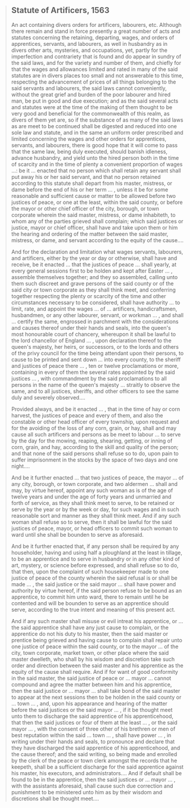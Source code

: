 > ## Statute of Artificers, 1563
> 
> An act containing divers orders for artificers, labourers, etc. Although there remain and stand in force presently a great number of acts and statutes concerning the retaining, departing, wages, and orders of apprentices, servants, and labourers, as well in husbandry as in divers other arts, mysteries, and occupations, yet, partly for the imperfection and contrariety that is found and do appear in sundry of the said laws, and for the variety and number of them, and chiefly for that the wages and allowances limited and rated in many of the said statutes are in divers places too small and not answerable to this time, respecting the advancement of prices of all things belonging to the said servants and labourers, the said laws cannot conveniently, without the great grief and burden of the poor labourer and hired man, be put in good and due execution; and as the said several acts and statutes were at the time of the making of them thought to be very good and beneficial for the commonwealth of this realm, as divers of them yet are, so if the substance of as many of the said laws as are meet to be continued shall be digested and reduced into one sole law and statute, and in the same an uniform order prescribed and limited concerning the wages and other orders for apprentices, servants, and labourers, there is good hope that it will come to pass that the same law, being duly executed, should banish idleness, advance husbandry, and yield unto the hired person both in the time of scarcity and in the time of plenty a convenient proportion of wages ...: be it ... enacted that no person which shall retain any servant shall put away his or her said servant, and that no person retained according to this statute shall depart from his master, mistress, or dame before the end of his or her term ... , unless it be for some reasonable and sufficient cause or matter to be allowed before two justices of peace, or one at the least, within the said county, or before the mayor or other chief officer of the city, borough, or town corporate wherein the said master, mistress, or dame inhabiteth, to whom any of the parties grieved shall complain; which said justices or justice, mayor or chief officer, shall have and take upon them or him the hearing and ordering of the matter between the said master, mistress, or dame, and servant according to the equity of the cause....
> 
> And for the declaration and limitation what wages servants, labourers, and artificers, either by the year or day or otherwise, shall have and receive, be it enacted ... that the justices of peace ... shall yearly, at every general sessions first to be holden and kept after Easter ... , assemble themselves together; and they so assembled, calling unto them such discreet and grave persons of the said county or of the said city or town corporate as they shall think meet, and conferring together respecting the plenty or scarcity of the time and other circumstances necessary to be considered, shall have authority ... to limit, rate, and appoint the wages ... of ... artificers, handicraftsmen, husbandmen, or any other labourer, servant, or workman ... , and shall ... certify the same, engrossed in parchment with the considerations and causes thereof under their hands and seals, into the queen's most honourable court of chancery, whereupon it shall be lawful to the lord chancellor of England ... , upon declaration thereof to the queen's majesty, her heirs, or successors, or to the lords and others of the privy council for the time being attendant upon their persons, to cause to be printed and sent down ... into every county, to the sheriff and justices of peace there ... , ten or twelve proclamations or more, containing in every of them the several rates appointed by the said justices ... , with commandment by the said proclamations to all persons in the name of the queen's majesty ... straitly to observe the same, and to all justices, sheriffs, and other officers to see the same duly and severely observed....
> 
> Provided always, and be it enacted ... , that in the time of hay or corn harvest, the justices of peace and every of them, and also the constable or other head officer of every township, upon request and for the avoiding of the loss of any corn, grain, or hay, shall and may cause all such artificers and persons as be meet to labour ... to serve by the day for the mowing, reaping, shearing, getting, or inning of corn, grain, and hay, according to the skill and quality of the person; and that none of the said persons shall refuse so to do, upon pain to suffer imprisonment in the stocks by the space of two days and one night....
> 
> And be it further enacted ... that two justices of peace, the mayor ... of any city, borough, or town corporate, and two aldermen ... shall and may, by virtue hereof, appoint any such woman as is of the age of twelve years and under the age of forty years and unmarried and forth of service, as they shall think meet to serve, to be retained or serve by the year or by the week or day, for such wages and in such reasonable sort and manner as they shall think meet. And if any such woman shall refuse so to serve, then it shall be lawful for the said justices of peace, mayor, or head officers to commit such woman to ward until she shall be bounden to serve as aforesaid.
> 
> And be it further enacted that, if any person shall be required by any householder, having and using half a ploughland at the least in tillage, to be an apprentice and to serve in husbandry or in any other kind of art, mystery, or science before expressed, and shall refuse so to do, that then, upon the complaint of such housekeeper made to one justice of peace of the county wherein the said refusal is or shall be made ... , the said justice or the said mayor ... shall have power and authority by virtue hereof, if the said person refuse to be bound as an apprentice, to commit him unto ward, there to remain until he be contented and will be bounden to serve as an apprentice should serve, according to the true intent and meaning of this present act.
> 
> And if any such master shall misuse or evil intreat his apprentice, or ... the said apprentice shall have any just cause to complain, or the apprentice do not his duty to his master, then the said master or prentice being grieved and having cause to complain shall repair unto one justice of peace within the said county, or to the mayor ... of the city, town corporate, market town, or other place where the said master dwelleth, who shall by his wisdom and discretion take such order and direction between the said master and his apprentice as the equity of the cause shall require. And if for want of good conformity in the said master, the said justice of peace or ... mayor ... cannot compound and agree the matter between him and his apprentice, then the said justice or ... mayor ... shall take bond of the said master to appear at the next sessions then to be holden in the said county or ... town ... , and, upon his appearance and hearing of the matter before the said justices or the said mayor ... , if it be thought meet unto them to discharge the said apprentice of his apprenticehood, that then the said justices or four of them at the least ... , or the said mayor ... , with the consent of three other of his brethren or men of best reputation within the said ... town ... , shall have power ... , in writing under their hands and seals, to pronounce and declare that they have discharged the said apprentice of his apprenticehood, and the cause thereof; and the said writing, so being made and enrolled by the clerk of the peace or town clerk amongst the records that he keepeth, shall be a sufficient discharge for the said apprentice against his master, his executors, and administrators.... And if default shall be found to be in the apprentice, then the said justices or ... mayor ... , with the assistants aforesaid, shall cause such due correction and punishment to be ministered unto him as by their wisdom and discretions shall be thought meet....